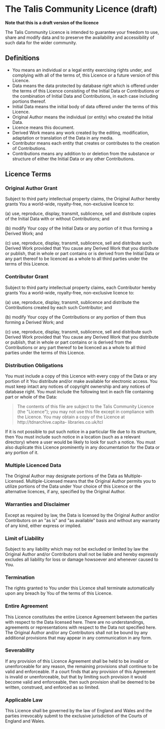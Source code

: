# The Talis Community Licence (draft)

**Note that this is a draft version of the licence**

The Talis Community Licence is intended to guarantee your freedom to use,
share and modify data and to preserve the availability and accessibility of
such data for the wider community.

## Definitions

  * You means an individual or a legal entity exercising rights under, and complying with all of the terms of, this Licence or a future version of this Licence.
  * Data means the data protected by database right which is offered under the terms of this Licence consisting of the Initial Data or Contributions or the combination of Initial Data and Contributions, in each case including portions thereof.
  * Initial Data means the initial body of data offered under the terms of this Licence.
  * Original Author means the individual (or entity) who created the Initial Data.
  * Licence means this document.
  * Derived Work means any work created by the editing, modification, adaptation or translation of the Data in any media.
  * Contributor means each entity that creates or contributes to the creation of Contributions.
  * Contributions means any addition to or deletion from the substance or structure of either the Initial Data or any other Contributions.

## Licence Terms

### Original Author Grant

Subject to third party intellectual property claims, the Original Author
hereby grants You a world-wide, royalty-free, non-exclusive licence to:

(a) use, reproduce, display, transmit, sublicence, sell and distribute copies
of the Initial Data with or without Contributions; and

(b) modify Your copy of the Initial Data or any portion of it thus forming a
Derived Work; and

(c) use, reproduce, display, transmit, sublicence, sell and distribute such
Derived Work provided that You cause any Derived Work that you distribute or
publish, that in whole or part contains or is derived from the Initial Data or
any part thereof to be licenced as a whole to all third parties under the
terms of this Licence.

### Contributor Grant

Subject to third party intellectual property claims, each Contributor hereby
grants You a world-wide, royalty-free, non-exclusive licence to:

(a) use, reproduce, display, transmit, sublicence and distribute the
Contributions created by each such Contributor; and

(b) modify Your copy of the Contributions or any portion of them thus forming
a Derived Work; and

(c) use, reproduce, display, transmit, sublicence, sell and distribute such
Derived Work provided that You cause any Derived Work that you distribute or
publish, that in whole or part contains or is derived from the Contributions
or any part thereof to be licenced as a whole to all third parties under the
terms of this Licence.

### Distribution Obligations

You must include a copy of this Licence with every copy of the Data or any
portion of it You distribute and/or make available for electronic access. You
must keep intact any notices of copyright ownership and any notices of
database right. You must include the following text in each file containing
part or whole of the Data:

> The contents of this file are subject to the Talis Community Licence (the
"Licence"); you may not use this file except in compliance with the Licence.
You may obtain a copy of the Licence at http://tdnarchive.capita-
libraries.co.uk/tcl

If it is not possible to put such notice in a particular file due to its
structure, then You must include such notice in a location (such as a relevant
directory) where a user would be likely to look for such a notice. You must
also duplicate this Licence prominently in any documentation for the Data or
any portion of it.

### Multiple Licenced Data

The Original Author may designate portions of the Data as Multiple-Licensed.
Multiple-Licensed means that the Original Author permits you to utilize
portions of the Data under Your choice of this Licence or the alternative
licences, if any, specified by the Original Author.

### Warranties and Disclaimer

Except as required by law, the Data is licensed by the Original Author and/or
Contributors on an "as is" and "as available" basis and without any warranty
of any kind, either express or implied.

### Limit of Liability

Subject to any liability which may not be excluded or limited by law the
Original Author and/or Contributors shall not be liable and hereby expressly
excludes all liability for loss or damage howsoever and whenever caused to
You.

### Termination

The rights granted to You under this Licence shall terminate automatically
upon any breach by You of the terms of this Licence.

### Entire Agreement

This Licence constitutes the entire Licence Agreement between the parties with
respect to the Data licensed here. There are no understandings, agreements or
representations with respect to the Data not specified here. The Original
Author and/or any Contributors shall not be bound by any additional provisions
that may appear in any communication in any form.

### Severability

If any provision of this Licence Agreement shall be held to be invalid or
unenforceable for any reason, the remaining provisions shall continue to be
valid and enforceable. If a court finds that any provision of this Agreement
is invalid or unenforceable, but that by limiting such provision it would
become valid and enforceable, then such provision shall be deemed to be
written, construed, and enforced as so limited.

### Applicable Law

This Licence shall be governed by the law of England and Wales and the parties
irrevocably submit to the exclusive jurisdiction of the Courts of England and
Wales.

